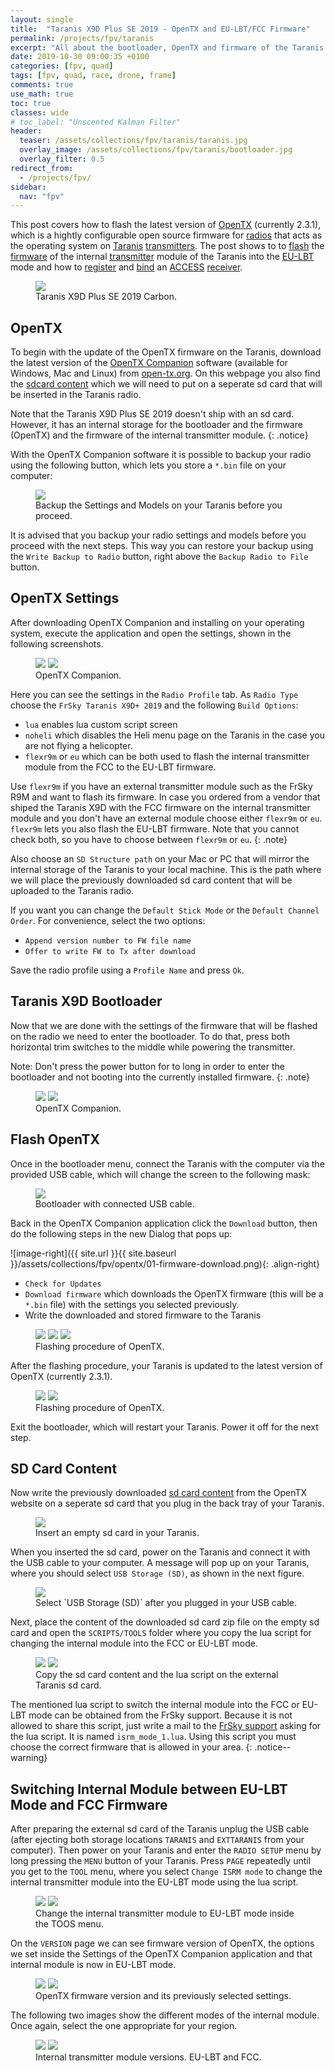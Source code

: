 ```yaml
---
layout: single
title:  "Taranis X9D Plus SE 2019 - OpenTX and EU-LBT/FCC Firmware"
permalink: /projects/fpv/taranis
excerpt: "All about the bootloader, OpenTX and firmware of the Taranis X9D Plus SE 2019."
date: 2019-10-30 09:00:35 +0100
categories: [fpv, quad]
tags: [fpv, quad, race, drone, frame]
comments: true
use_math: true
toc: true
classes: wide
# toc_label: "Unscented Kalman Filter"
header:
  teaser: /assets/collections/fpv/taranis/taranis.jpg
  overlay_image: /assets/collections/fpv/taranis/bootloader.jpg
  overlay_filter: 0.5
redirect_from:
  - /projects/fpv/
sidebar:
  nav: "fpv"
---
```


This post covers how to flash the latest version of [OpenTX](/projects/fpv/glossar/#opentx) (currently 2.3.1), which
is a hightly configurable open source firmware for [radios](/projects/fpv/glossar/#radio) that acts as the operating
system on [Taranis](/projects/fpv/glossar/#taranis) [transmitters](/projects/fpv/glossar/#transmitter).
The post shows to to [flash](/projects/fpv/glossar/#flash) the [firmware](/projects/fpv/glossar/#firmware) of the internal [transmitter](/projects/fpv/glossar/#transmitter) module of the Taranis into
the [EU-LBT](/projects/fpv/glossar/#eu-lbt) mode and how to [register](/projects/fpv/glossar/#register) and [bind](/projects/fpv/glossar/#bind) an [ACCESS](/projects/fpv/glossar/#access) [receiver](/projects/fpv/glossar/#receiver).



<figure>
    <a href="/assets/collections/fpv/taranis/taranis.jpg"><img src="/assets/collections/fpv/taranis/taranis.jpg"></a>
    <figcaption>Taranis X9D Plus SE 2019 Carbon.</figcaption>
</figure>

## OpenTX

To begin with the update of the OpenTX firmware on the Taranis, download the latest version of the 
[OpenTX Companion](/projects/fpv/glossar/#opentx-companion) software (available for Windows, Mac and Linux) from [open-tx.org](https://www.open-tx.org/2019/10/05/opentx-2.3.1). On this webpage you also find the [sdcard content](https://downloads.open-tx.org/2.3/release/sdcard/) which we will need to put on a seperate sd card that will be inserted in
the Taranis radio.

Note that the Taranis X9D Plus SE 2019 doesn't ship with an sd card. However, it has an internal storage for the bootloader
and the firmware (OpenTX) and the firmware of the internal transmitter module.
{: .notice}

With the OpenTX Companion software it is possible to backup your radio using the following button, which lets you store
a `*.bin` file on your computer:

<figure>
    <a href="/assets/collections/fpv/opentx/radio-backup.jpg"><img src="/assets/collections/fpv/opentx/radio-backup.png"></a>
    <figcaption>Backup the Settings and Models on your Taranis before you proceed.</figcaption>
</figure>

It is advised that you backup your radio settings and models before you proceed with the next steps.
This way you can restore your backup using the `Write Backup to Radio` button, right above the `Backup Radio to File` button. 

## OpenTX Settings

After downloading OpenTX Companion and installing on your operating system, execute the application and open the settings,
shown in the following screenshots. 

<figure class="half">
    <a href="/assets/collections/fpv/opentx/opentx-companion-open-settings.png"><img src="/assets/collections/fpv/opentx/opentx-companion-open-settings.png"></a>
    <a href="/assets/collections/fpv/opentx/opentx-companion-settings.png"><img src="/assets/collections/fpv/opentx/opentx-companion-settings.png"></a>
    <figcaption>OpenTX Companion.</figcaption>
</figure>

Here you can see the settings in the `Radio Profile` tab. 
As `Radio Type` choose the `FrSky Taranis X9D+ 2019` and the following `Build Options`:

- `lua` enables lua custom script screen
- `noheli` which disables the Heli menu page on the Taranis in the case you are not flying a helicopter.
- `flexr9m` or `eu` which can be both used to flash the internal transmitter module from the FCC to the EU-LBT firmware.

Use `flexr9m` if you have an external transmitter module such as the FrSky R9M and want to flash its firmware.
In case you ordered from a vendor that shiped the Taranis X9D with the FCC firmware on the internal transmitter module and you don't have an external module choose either `flexr9m` or `eu`. `flexr9m` lets you also flash the EU-LBT firmware. 
Note that you cannot check both, so you have to choose between `flexr9m` or `eu`.
{: .note}



Also choose an `SD Structure path` on your Mac or PC that will mirror the internal storage of the Taranis to your local machine. 
This is the path where we will place the previously downloaded sd card content that will be uploaded to the Taranis radio.

If you want you can change the `Default Stick Mode` or the `Default Channel Order`. For convenience, select the two options:

- `Append version number to FW file name`
- `Offer to write FW to Tx after download`

Save the radio profile using a `Profile Name` and press `Ok`.

## Taranis X9D Bootloader

Now that we are done with the settings of the firmware that will be flashed on the radio we need to enter the bootloader.
To do that, press both horizontal trim switches to the middle while powering the transmitter. 

Note: Don't press the power button for to long in order to enter the bootloader and not booting into the currently installed firmware.
{: .note}

<figure class="half">
    <a href="/assets/collections/fpv/taranis/enter-bootloader.jpg"><img src="/assets/collections/fpv/taranis/enter-bootloader.jpg"></a>
    <a href="/assets/collections/fpv/taranis/bootloader.jpg"><img src="/assets/collections/fpv/taranis/bootloader.jpg"></a>
    <figcaption>OpenTX Companion.</figcaption>
</figure>

## Flash OpenTX

Once in the bootloader menu, connect the Taranis with the computer via the provided USB cable, which will change the 
screen to the following mask:

<figure>
    <a href="/assets/collections/fpv/taranis/bootloader-usb.jpg"><img src="/assets/collections/fpv/taranis/bootloader-usb.jpg"></a>
    <figcaption>Bootloader with connected USB cable.</figcaption>
</figure>

Back in the OpenTX Companion application click the `Download` button, then do the following steps in the new Dialog that pops up:

![image-right]({{ site.url }}{{ site.baseurl }}/assets/collections/fpv/opentx/01-firmware-download.png){: .align-right}

- `Check for Updates`
- `Download firmware` which downloads the OpenTX firmware (this will be a `*.bin` file) with the settings you selected previously.
- Write the downloaded and stored firmware to the Taranis

<figure class="third">
    <a href="/assets/collections/fpv/opentx/02-firmware-download.png"><img src="/assets/collections/fpv/opentx/02-firmware-download.png"></a>
    <a href="/assets/collections/fpv/opentx/03-write-firmware.png"><img src="/assets/collections/fpv/opentx/03-write-firmware.png"></a>
    <a href="/assets/collections/fpv/opentx/04-final-write-settings.png"><img src="/assets/collections/fpv/opentx/04-final-write-settings.png"></a>
    <figcaption>Flashing procedure of OpenTX.</figcaption>
</figure>

After the flashing procedure, your Taranis is updated to the latest version of OpenTX (currently 2.3.1).

<figure class="half">
    <a href="/assets/collections/fpv/opentx/05-flashing-done.png"><img src="/assets/collections/fpv/opentx/05-flashing-done.png"></a>
  <a href="/assets/collections/fpv/taranis/updated-firmware.jpg"><img src="/assets/collections/fpv/taranis/updated-firmware.jpg"></a>
    <figcaption>Flashing procedure of OpenTX.</figcaption>
</figure>

Exit the bootloader, which will restart your Taranis. Power it off for the next step.

## SD Card Content

Now write the previously downloaded [sd card content](https://downloads.open-tx.org/2.3/release/sdcard/) from the OpenTX website on a seperate sd card that you plug in the back tray of your Taranis. 

<figure>
    <a href="/assets/collections/fpv/taranis/sdcard.jpg"><img src="/assets/collections/fpv/taranis/sdcard.jpg"></a>
    <figcaption>Insert an empty sd card in your Taranis.</figcaption>
</figure>

When you inserted the sd card, power on the Taranis and connect it with the USB cable to your computer. 
A message will pop up on your Taranis, where you should select `USB Storage (SD)`, as shown in the next figure. 

<figure>
    <a href="/assets/collections/fpv/taranis/usb-storage.jpg"><img src="/assets/collections/fpv/taranis/usb-storage.jpg"></a>
    <figcaption>Select `USB Storage (SD)` after you plugged in your USB cable.</figcaption>
</figure>

Next, place the content of the downloaded sd card zip file on the empty sd card and open the `SCRIPTS/TOOLS` folder 
where you copy the lua script for changing the internal module into the FCC or EU-LBT mode.

<figure class="half">
    <a href="/assets/collections/fpv/taranis/copy-sd-content.png"><img src="/assets/collections/fpv/taranis/copy-sd-content.png"></a>
    <a href="/assets/collections/fpv/taranis/copy-lua-script.png"><img src="/assets/collections/fpv/taranis/copy-lua-script.png"></a>
    <figcaption>Copy the sd card content and the lua script on the external Taranis sd card.</figcaption>
</figure>

The mentioned lua script to switch the internal module into the FCC or EU-LBT mode can be obtained from the FrSky support.
Because it is not allowed to share this script, just write a mail to the [FrSky support](mailto:frsky@frsky-rc.com) asking for the lua script. It is named `isrm_mode_1.lua`. Using this script you must choose the correct firmware that is allowed in your area.
{: .notice--warning}

## Switching Internal Module between EU-LBT Mode and FCC Firmware

After preparing the external sd card of the Taranis unplug the USB cable (after ejecting both storage locations `TARANIS` and `EXTTARANIS` from your computer). Then power on your Taranis and enter the `RADIO SETUP` menu by long pressing the 
`MENU` button of your Taranis. Press `PAGE` repeatedly until you get to the `TOOL` menu, where you select `Change ISRM mode`
to change the internal transmitter module into the EU-LBT mode using the lua script.


<figure class="half">
    <a href="/assets/collections/fpv/taranis/change-isrm-mode.jpg"><img src="/assets/collections/fpv/taranis/change-isrm-mode.jpg"></a>
    <a href="/assets/collections/fpv/taranis/eu-lbt-mode.jpg"><img src="/assets/collections/fpv/taranis/eu-lbt-mode.jpg"></a>
    <figcaption>Change the internal transmitter module to EU-LBT mode inside the TOOS menu.</figcaption>
</figure>

On the `VERSION` page we can see firmware version of OpenTX, the options we set inside the Settings of the OpenTX Companion application and that internal module is now in EU-LBT mode.

<figure class="half">
    <a href="/assets/collections/fpv/taranis/version.jpg"><img src="/assets/collections/fpv/taranis/version.jpg"></a>
    <a href="/assets/collections/fpv/taranis/firmware-settings.jpg"><img src="/assets/collections/fpv/taranis/firmware-settings.jpg"></a>
    <figcaption>OpenTX firmware version and its previously selected settings.</figcaption>
</figure>

The following two images show the different modes of the internal module. Once again, select the one appropriate for your region.


<figure class="half">
    <a href="/assets/collections/fpv/taranis/module-version-eu-lbt.jpg"><img src="/assets/collections/fpv/taranis/module-version-eu-lbt.jpg"></a>
    <a href="/assets/collections/fpv/taranis/module-version-fcc.jpg"><img src="/assets/collections/fpv/taranis/module-version-fcc.jpg"></a>
    <figcaption>Internal transmitter module versions. EU-LBT and FCC.</figcaption>
</figure>







